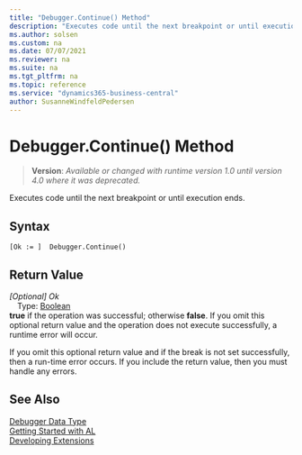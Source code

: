 ```yaml
---
title: "Debugger.Continue() Method"
description: "Executes code until the next breakpoint or until execution ends."
ms.author: solsen
ms.custom: na
ms.date: 07/07/2021
ms.reviewer: na
ms.suite: na
ms.tgt_pltfrm: na
ms.topic: reference
ms.service: "dynamics365-business-central"
author: SusanneWindfeldPedersen
---
```

[//]: # (START>DO_NOT_EDIT)
[//]: # (IMPORTANT:Do not edit any of the content between here and the END>DO_NOT_EDIT.)
[//]: # (Any modifications should be made in the .xml files in the ModernDev repo.)
# Debugger.Continue() Method
> **Version**: _Available or changed with runtime version 1.0 until version 4.0 where it was deprecated._

Executes code until the next breakpoint or until execution ends.


## Syntax
```AL
[Ok := ]  Debugger.Continue()
```


## Return Value
*[Optional] Ok*  
&emsp;Type: [Boolean](../boolean/boolean-data-type.md)  
**true** if the operation was successful; otherwise **false**.   If you omit this optional return value and the operation does not execute successfully, a runtime error will occur.  


[//]: # (IMPORTANT: END>DO_NOT_EDIT)

If you omit this optional return value and if the break is not set successfully, then a run-time error occurs. If you include the return value, then you must handle any errors.

## See Also
[Debugger Data Type](debugger-data-type.md)  
[Getting Started with AL](../../devenv-get-started.md)  
[Developing Extensions](../../devenv-dev-overview.md)